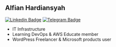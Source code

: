 ## Alfian Hardiansyah

[![Linkedin Badge](https://img.shields.io/badge/-Linkedin-blue?style=flat&logo=Linkedin&logoColor=white&link=https://www.linkedin.com/in/alfianbob/)](https://www.linkedin.com/in/alfianbob/)
[![Telegram Badge](https://img.shields.io/badge/-Telegram-blue?style=flat&logo=Telegram&logoColor=white&link=https:/t.me/alfianbob/)](https://t.me/alfianbob/)

* IT Infrastructure
* Learning DevOps & AWS Educate member
* WordPress Freelancer & Microsoft products user
